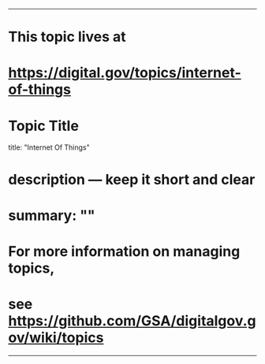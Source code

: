
---
# This topic lives at
# https://digital.gov/topics/internet-of-things

# Topic Title
title: "Internet Of Things"

# description — keep it short and clear
# summary: ""


# For more information on managing topics,
# see https://github.com/GSA/digitalgov.gov/wiki/topics
---